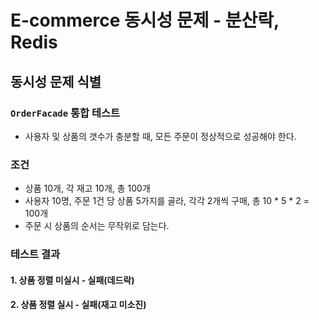 # E-commerce 동시성 문제 - 분산락, Redis

## 동시성 문제 식별

### `OrderFacade` 통합 테스트

- 사용자 및 상품의 갯수가 충분할 때, 모든 주문이 정상적으로 성공해야 한다.

### 조건

- 상품 10개, 각 재고 10개, 총 100개
- 사용자 10명, 주문 1건 당 상품 5가지를 골라, 각각 2개씩 구매, 총 10 * 5 * 2 = 100개
- 주문 시 상품의 순서는 무작위로 담는다.

### 테스트 결과

#### 1. 상품 정렬 미실시 - 실패(데드락)


#### 2. 상품 정렬 실시 - 실패(재고 미소진)
